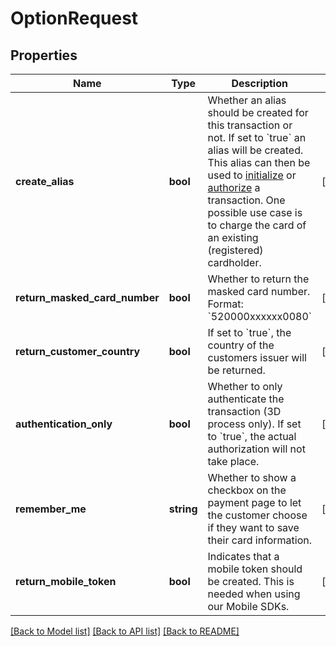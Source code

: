 # OptionRequest

## Properties
Name | Type | Description | Notes
------------ | ------------- | ------------- | -------------
**create_alias** | **bool** | Whether an alias should be created for this transaction or not. If set to &#x60;true&#x60; an alias will be created. This alias can then be used to [initialize](#operation/init) or [authorize](#operation/authorize) a transaction. One possible use case is to charge the card of an existing (registered) cardholder. | [optional] 
**return_masked_card_number** | **bool** | Whether to return the masked card number. Format: &#x60;520000xxxxxx0080&#x60; | [optional] 
**return_customer_country** | **bool** | If set to &#x60;true&#x60;, the country of the customers issuer will be returned. | [optional] 
**authentication_only** | **bool** | Whether to only authenticate the transaction (3D process only). If set to &#x60;true&#x60;, the actual authorization will not take place. | [optional] 
**remember_me** | **string** | Whether to show a checkbox on the payment page to let the customer choose if they want to save their card information. | [optional] 
**return_mobile_token** | **bool** | Indicates that a mobile token should be created. This is needed when using our Mobile SDKs. | [optional] 

[[Back to Model list]](../../README.md#documentation-for-models) [[Back to API list]](../../README.md#documentation-for-api-endpoints) [[Back to README]](../../README.md)

